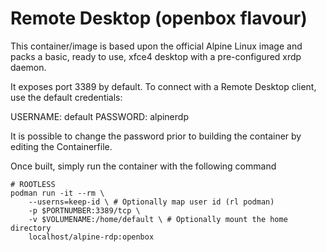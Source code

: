 # Remote Desktop (openbox flavour)
This container/image is based upon the official Alpine Linux image and packs a basic, ready to use, xfce4 desktop with a pre-configured xrdp daemon.

It exposes port 3389 by default. To connect with a Remote Desktop client, use the default credentials:

USERNAME: default
PASSWORD: alpinerdp

It is possible to change the password prior to building the container by editing the Containerfile.

Once built, simply run the container with the following command

```
# ROOTLESS
podman run -it --rm \
    --userns=keep-id \ # Optionally map user id (rl podman)
    -p $PORTNUMBER:3389/tcp \
    -v $VOLUMENAME:/home/default \ # Optionally mount the home directory
    localhost/alpine-rdp:openbox
```